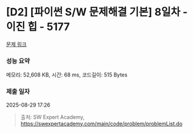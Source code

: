 # [D2] [파이썬 S/W 문제해결 기본] 8일차 - 이진 힙 - 5177 

[문제 링크](https://swexpertacademy.com/main/code/problem/problemDetail.do?contestProbId=AWTa1f7q4kIDFAVT) 

### 성능 요약

메모리: 52,608 KB, 시간: 68 ms, 코드길이: 515 Bytes

### 제출 일자

2025-08-29 17:26



> 출처: SW Expert Academy, https://swexpertacademy.com/main/code/problem/problemList.do